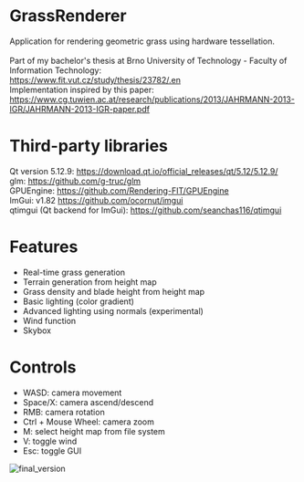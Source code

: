 # GrassRenderer
Application for rendering geometric grass using hardware tessellation. <br /><br />
Part of my bachelor's thesis at Brno University of Technology - Faculty of Information Technology:<br />
https://www.fit.vut.cz/study/thesis/23782/.en<br />
Implementation inspired by this paper:<br />
https://www.cg.tuwien.ac.at/research/publications/2013/JAHRMANN-2013-IGR/JAHRMANN-2013-IGR-paper.pdf

# Third-party libraries
Qt version 5.12.9: https://download.qt.io/official_releases/qt/5.12/5.12.9/ <br />
glm: https://github.com/g-truc/glm <br />
GPUEngine: https://github.com/Rendering-FIT/GPUEngine <br />
ImGui: v1.82 https://github.com/ocornut/imgui <br />
qtimgui (Qt backend for ImGui): https://github.com/seanchas116/qtimgui

# Features
+ Real-time grass generation
+ Terrain generation from height map
+ Grass density and blade height from height map
+ Basic lighting (color gradient)
+ Advanced lighting using normals (experimental)
+ Wind function
+ Skybox

# Controls
- WASD: camera movement
- Space/X: camera ascend/descend
- RMB: camera rotation
- Ctrl + Mouse Wheel: camera zoom
- M: select height map from file system
- V: toggle wind
- Esc: toggle GUI

![final_version](https://user-images.githubusercontent.com/38842578/122383625-48841c80-cf6b-11eb-9a71-fa5e2c6c870b.png)
